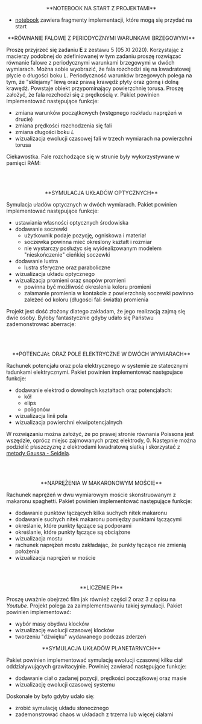 <center>
**NOTEBOOK NA START Z PROJEKTAMI**
</center>

- [notebook](---ThisDir---/start.nb) zawiera fragmenty implementacji, które mogą się przydać na start 

<center>
**RÓWNANIE FALOWE Z PERIODYCZNYMI WARUNKAMI BRZEGOWYMI**
</center>

Proszę przyjrzeć się zadaniu **E** z zestawu $5$ (05 XI 2020). Korzystając z macierzy
podobnej do zdefiniowanej w tym zadaniu proszę rozwiązać równanie falowe z periodycznymi
warunkami brzegowymi w dwóch wymiarach. Można sobie wyobrazić, że fala rozchodzi się 
na kwadratowej płycie o długości boku $L$. Periodyczność warunków brzegowych polega na tym,
że "sklejamy" lewą oraz prawą krawędź płyty oraz górną i dolną krawędź. Powstaje obiekt
przypominający powierzchnię torusa. 
Proszę założyć, że fala rozchodzi się z prędkością
$v$. Pakiet powinien implementować następujące funkcje:

- zmiana warunków początkowych (wstępnego rozkładu naprężeń w drucie)
- zmiana prędkości rozchodzenia się fali
- zmiana długości boku $L$
- wizualizacja ewolucji czasowej fali w trzech wymiarach na powierzchni torusa

Ciekawostka. Fale rozchodzące się w strunie były wykorzystywane w pamięci RAM:

<!--BEGIN_HTML
<div>
  <div style="position:relative;padding-top:28.13%;">
	<iframe 
	   style="position:absolute;top:0;left:25%;width:50%;height:100%;" 
	   src="https://www.youtube.com/embed/2BIx2x-Q2fE" 
	   frameborder="0" 
	   allow="accelerometer; autoplay; clipboard-write; encrypted-media; gyroscope; picture-in-picture" 
	   allowfullscreen>
	</iframe>
  </div>
</div>
END_HTML-->

<br/><br/>

<center>
**SYMULACJA UKŁADÓW OPTYCZNYCH**
</center>

Symulacja uładów optycznych w dwóch wymiarach.
Pakiet powinien implementować następujące funkcje:

- ustawiania własności optycznych środowiska
- dodawanie soczewki
  - użytkownik podaje pozycję, ogniskowa i materiał
  - soczewka powinna mieć określony kształt i rozmiar 
  - nie wystarczy posłużyc się wyidealizowanym modelem "nieskończenie" cieńkiej soczewki
- dodawanie lustra
  - lustra sferyczne oraz paraboliczne
- wizualizacja układu optycznego
- wizualizacja promieni oraz snopów promieni
  - powinna być możliwość okreslenia koloru promieni
  - załamanie promienia w kontakcie z powierzchnią soczewki powinno zależeć od 
    koloru (długości fali światła) promienia

Projekt jest dość złożony dlatego zakładam, że jego realizacją zajmą się dwie osoby.
Byłoby fantastycznie gdyby udało się Państwu zademonstrować aberracje:

<!--BEGIN_HTML
<div>
  <div style="position:relative;padding-top:28.13%;">
	<iframe 
	   style="position:absolute;top:0;left:25%;width:50%;height:100%;" 
	   src="https://www.youtube.com/embed/EL9J3Km6wxI" 
	   frameborder="0" 
	   allow="accelerometer; autoplay; clipboard-write; encrypted-media; gyroscope; picture-in-picture" 
	   allowfullscreen>
	</iframe>
  </div>
</div>
END_HTML-->

<br/><br/>

<center>
**POTENCJAŁ ORAZ POLE ELEKTRYCZNE W DWÓCH WYMIARACH**
</center>

Rachunek potencjału oraz pola elektrycznego w systemie
ze statecznymi ładunkami elektrycznymi. Pakiet powinien 
implementować następujace funkcje:

- dodawanie elektrod o dowolnych kształtach oraz potencjałach:
  - kół
  - elips
  - poligonów
- wizualizacja linii pola
- wizualizacja powierchni ekwipotencjalnych

W rozwiązaniu można założyć, że po prawej stronie równania Poissona jest 
wszędzie, oprócz miejsc zajmowanych przez elektrody, $0$. Następnie
można podzielić płaszczyznę z elektrodami kwadratową siatką i skorzystać
z [metody Gaussa - Seidela](https://en.wikipedia.org/wiki/Gauss%E2%80%93Seidel_method).

<!--BEGIN_HTML
<div>
  <div style="position:relative;padding-top:28.13%;">
	<iframe 
	   style="position:absolute;top:0;left:25%;width:50%;height:100%;" 
	   src="https://www.youtube.com/embed/QpVxj3XrLgk"
	   frameborder="0" 
	   allow="accelerometer; autoplay; clipboard-write; encrypted-media; gyroscope; picture-in-picture" 
	   allowfullscreen>
	</iframe>
  </div>
</div>
END_HTML-->

<br/><br/>

<center>
**NAPRĘŻENIA W MAKARONOWYM MOŚCIE**
</center>

Rachunek naprężeń w dwu wymiarowym moście skonstruowanym z makaronu spaghetti.
Pakiet powinien implementować następujące funkcje:

- dodawanie punktów łączących kilka suchych nitek makaronu
- dodawanie suchych nitek makaronu pomiędzy punktami łączącymi
- określanie, które punkty łączące są podporami
- określanie, które punkty łączące są obciążone
- wizualizacja mostu
- rachunek naprężeń mostu zakładając, że punkty łączące nie zmienią położenia
- wizualizacja naprężeń w moście

<!--BEGIN_HTML
<div>
  <div style="position:relative;padding-top:28.13%;">
	<iframe 
	   style="position:absolute;top:0;left:25%;width:50%;height:100%;" 
	   src="https://www.youtube.com/embed/y1z66EC4n4o"
	   frameborder="0" 
	   allow="accelerometer; autoplay; clipboard-write; encrypted-media; gyroscope; picture-in-picture" 
	   allowfullscreen>
	</iframe>
  </div>
</div>
END_HTML-->


<br/><br/>

<center>
**LICZENIE PI**
</center>

Proszę uważnie obejrzeć film jak również części 2 oraz 3 z opisu na *Youtube*.
Projekt polega za zaimplementowaniu takiej symulacji. Pakiet powinien
implementować:

- wybór masy obydwu klocków
- wizualizację ewolucji czasowej klocków
- tworzeniu "dźwięku" wydawanego podczas zderzeń

<!--BEGIN_HTML
<div>
  <div style="position:relative;padding-top:28.13%;">
	<iframe 
	   style="position:absolute;top:0;left:25%;width:50%;height:100%;" 
	   src="https://www.youtube.com/embed/jsYwFizhncE"
	   frameborder="0" 
	   allow="accelerometer; autoplay; clipboard-write; encrypted-media; gyroscope; picture-in-picture" 
	   allowfullscreen>
	</iframe>
  </div>
</div>
END_HTML-->

<center>
**SYMULACJA UKŁADÓW PLANETARNYCH**
</center>

Pakiet powinien implementować symulację ewolucji czasowej kilku ciał oddziaływujących grawitacyjnie.
Powiniej zawierać następujące funkcje:

- dodawanie ciał o zadanej pozycji, prędkości początkowej oraz masie
- wizualizację ewolucji czasowej systemu

Doskonale by było gdyby udało się:

- zrobić symulację układu słonecznego
- zademonstrować chaos w układach z trzema lub więcej ciałami

